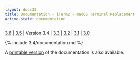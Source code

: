 ```yaml
---
layout: docs33
title: Documentation - iTerm2 - macOS Terminal Replacement
active-state: documentation
---
```

<div class="version-selector">
<a href="/3.6/documentation.html">3.6</a> | <a href="/3.5/documentation.html">3.5</a> | Version 3.4 | <a href="/3.3/documentation.html">3.3</a> | <a href="/3.2/documentation.html">3.2</a> | <a href="/3.1/documentation.html">3.1</a> | <a href="/3.0/documentation.html">3.0</a>
</div>

{% include 3.4/documentation.md %}

A <a href="documentation-one-page.html">printable version</a> of the documentation is also available.
